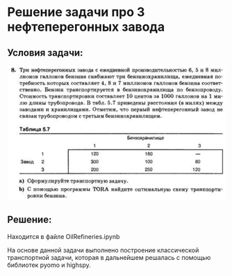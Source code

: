 # Решение задачи про 3 нефтеперегонных завода

## Условия задачи:
![alt text](logo/task.png)

## Решение:
Находится в файле OilRefineries.ipynb

На основе данной задачи выполнено построение классической транспортной задачи, которая в дальнейшем решалась с помощью библиотек pyomo и highspy.
